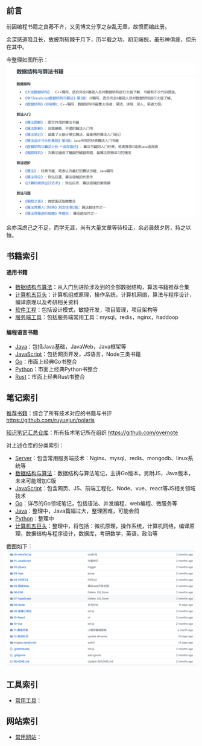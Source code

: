 ## 前言

前因编程书籍之良莠不齐，又见博文分享之杂乱无章，故愤而编此册。  

余深感道阻且长，故披荆斩棘于月下，历半载之功，初见端倪，虽形神俱疲，但乐在其中。   

今整理如图所示： 
![](./images/book.png)

余亦深虑己之不足，而学无涯，尚有大量文章等待校正，余必晨兢夕厉，持之以恒。  

## 书籍索引

#### 通用书籍

- [数据结构与算法](https://github.com/ruyuejun/polaris/blob/master/currency/algorithm.md)：从入门到进阶涉及到的全部数据结构，算法书籍推荐合集
- [计算机五巨头](https://github.com/ruyuejun/polaris/blob/master/currency/five-x.md)：计算机组成原理，操作系统，计算机网络，算法与程序设计，编译原理以及考研相关资料
- [软件工程](https://github.com/ruyuejun/polaris/blob/master/currency/project.md)：包括设计模式，敏捷开发，项目管理，项目架构等
- [服务端工具](https://github.com/ruyuejun/polaris/blob/master/currency/server.md)：包括服务端常用工具：mysql，redis，nginx，haddoop

#### 编程语言书籍

- [Java](https://github.com/ruyuejun/polaris/blob/master/language/java.md)：包括Java基础，JavaWeb，Java框架等
- [JavaScript](https://github.com/ruyuejun/polaris/blob/master/language/javascript.md)：包括网页开发，JS语言，Node三类书籍
- [Go](https://github.com/ruyuejun/polaris/blob/master/language/golang.md)：市面上经典Go书整合
- [Python](https://github.com/ruyuejun/polaris/blob/master/language/python.md)：市面上经典Python书整合
- [Rust](https://github.com/ruyuejun/polaris/blob/master/language/rust.md)：市面上经典Rust书整合

## 笔记索引

[推荐书籍](https://github.com/ruyuejun/polaris)：综合了所有技术对应的书籍与书评 https://github.com/ruyuejun/polaris  

[知识笔记汇总仓库](https://github.com/overnote)：所有技术笔记所在组织 https://github.com/overnote   

对上述仓库的分类索引：  
- [Server](https://github.com/overnote/server)：包含常用服务端技术：Nginx、mysql、redis、mongodb、linux系统等
- [数据结构与算法](https://github.com/overnote/algorithm)：数据结构与算法笔记，主讲Go版本，另附JS，Java版本，未来可能增加C版
- [JavaScript](https://github.com/overnote/javascript)：包含网页、JS、前端工程化、Node、vue、react等JS相关领域技术
- [Go](https://github.com/overnote/golang)：详尽的Go领域笔记，包括语法、并发编程、web编程、微服务等
- [Java](https://github.com/overnote/java)：整理中，Java篇幅过大，整理困难，可能会鸽
- [Python](https://github.com/overnote/python)：整理中
- [计算机五巨头](https://github.com/overnote/five-x)：整理中，将包括：微机原理，操作系统，计算机网络，编译原理，数据结构与程序设计，数据库，考研数学，英语，政治等

截图如下：
![](./images/note.png)

## 工具索引

- [常用工具](https://github.com/ruyuejun/polaris/blob/master/toolsite/tools.md)：

## 网站索引

- [常用网站](https://github.com/ruyuejun/polaris/blob/master/toolsite/sites.md)：
